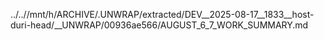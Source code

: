 ../..//mnt/h/ARCHIVE/.UNWRAP/extracted/DEV__2025-08-17__1833__host-duri-head/__UNWRAP/00936ae566/AUGUST_6_7_WORK_SUMMARY.md